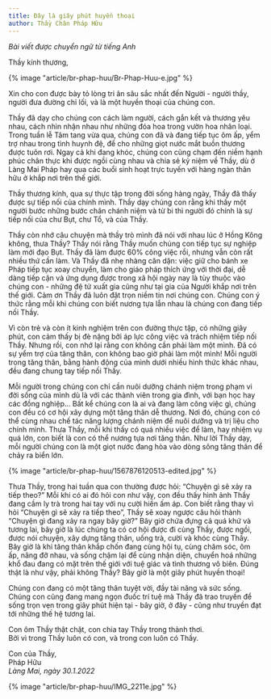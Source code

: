 ```yaml
---
title: Đây là giây phút huyền thoại
author: Thầy Chân Pháp Hữu
---
```


*Bài viết được chuyển ngữ từ tiếng Anh*

Thầy kính thương,

{% image "article/br-phap-huu/Br-Phap-Huu-e.jpg" %}

Xin cho con được bày tỏ lòng tri ân sâu sắc nhất đến Người - người thầy, người đưa đường chỉ lối, và là một huyền thoại của chúng con.

Thầy đã dạy cho chúng con cách làm người, cách gắn kết và thương yêu nhau, cách nhìn nhận nhau như những đóa hoa trong vườn hoa nhân loại. Trong tuần lễ Tâm tang vừa qua, chúng con đã và đang tiếp tục ôm ấp, yểm trợ nhau trong tình huynh đệ, để cho những giọt nước mắt buồn thương được tuôn rơi. Ngay cả khi đang khóc, chúng con cũng chạm đến niềm hạnh phúc chân thực khi được ngồi cùng nhau và chia sẻ kỷ niệm về Thầy, dù ở Làng Mai Pháp hay qua các buổi sinh hoạt trực tuyến với hàng ngàn thân hữu ở khắp nơi trên thế giới.

Thầy thương kính, qua sự thực tập trong đời sống hàng ngày, Thầy đã thấy được sự tiếp nối của chính mình. Thầy dạy chúng con rằng khi thấy một người bước những bước chân chánh niệm và từ bi thì người đó chính là sự tiếp nối của chư Bụt, chư Tổ, và của Thầy.

Thầy còn nhớ câu chuyện mà thầy trò mình đã nói với nhau lúc ở Hồng Kông không, thưa Thầy? Thầy nói rằng Thầy muốn chúng con tiếp tục sự nghiệp làm mới đạo Bụt. Thầy đã làm được 60% công việc rồi, nhưng vẫn còn rất nhiều thứ cần làm. Và Thầy đã nhẹ nhàng căn dặn: việc giữ cho bánh xe Pháp tiếp tục xoay chuyển, làm cho giáo pháp thích ứng với thời đại, dễ dàng tiếp cận và ứng dụng được trong xã hội ngày nay là tùy thuộc vào chúng con - những đệ tử xuất gia cũng như tại gia của Người khắp nơi trên thế giới. Cảm ơn Thầy đã luôn đặt trọn niềm tin nơi chúng con. Chúng con ý thức rằng mỗi khi chúng con biết nương tựa lẫn nhau là chúng con đang tiếp nối Thầy.

Vì còn trẻ và còn ít kinh nghiệm trên con đường thực tập, có những giây phút, con cảm thấy bị đè nặng bởi áp lực công việc và trách nhiệm tiếp nối Thầy. Nhưng rồi, con nhớ lại rằng con không cần phải làm một mình. Đã có sự yểm trợ của tăng thân, con không bao giờ phải làm một mình! Mỗi người trong tăng thân, bằng hành động của mình dưới nhiều hình thức khác nhau, đều đang chung tay tiếp nối Thầy.

Mỗi người trong chúng con chỉ cần nuôi dưỡng chánh niệm trong phạm vi đời sống của mình dù là với các thành viên trong gia đình, với bạn học hay các đồng nghiệp... Bất kể chúng con là ai và đang làm công việc gì, chúng con đều có cơ hội xây dựng một tăng thân dễ thương. Nơi đó, chúng con có thể cùng nhau chế tác năng lượng chánh niệm để nuôi dưỡng và trị liệu cho chính mình. Thưa Thầy, mỗi khi thấy có quá nhiều việc để làm, hay nhiệm vụ quá lớn, con biết là con có thể nương tựa nơi tăng thân. Như lời Thầy dạy, mỗi người chúng con là một giọt nước đang hòa vào dòng sông tăng thân để chảy ra biển lớn.

{% image "article/br-phap-huu/1567876120513-edited.jpg" %}

Thưa Thầy, trong hai tuần qua con thường được hỏi: “Chuyện gì sẽ xảy ra tiếp theo?” Mỗi khi có ai đó hỏi con như vậy, con đều thấy hình ảnh Thầy đang cầm ly trà trong hai tay với nụ cười hiền ấm áp. Con biết rằng thay vì hỏi “Chuyện gì sẽ xảy ra tiếp theo”, Thầy sẽ xoay ngược câu hỏi thành “Chuyện gì đang xảy ra ngay bây giờ?” Bây giờ chứa đựng cả quá khứ và tương lai, bây giờ là lúc chúng ta có cơ hội được đi cùng Thầy, được ngồi, được nói chuyện, xây dựng tăng thân, uống trà, cười và khóc cùng Thầy. Bây giờ là khi tăng thân khắp chốn đang cùng hội tụ, cùng chăm sóc, ôm ấp, nâng đỡ nhau, và sống chậm lại để cùng nhận diện, chuyển hoá những khổ đau đang có mặt trên thế giới với tuệ giác và tình thương vô biên. Đúng thật là như vậy, phải không Thầy? Bây giờ là một giây phút huyền thoại!

Chúng con đang có một tăng thân tuyệt vời, đầy tài năng và sức sống. Chúng con cũng đang mang ngọn đuốc trí tuệ mà Thầy đã trao truyền để sống trọn vẹn trong giây phút hiện tại - bây giờ, ở đây - cũng như truyền đạt tới những thế hệ tương lai.

<p class="noIndent">Con ôm Thầy thật chặt, con chia tay Thầy trong thảnh thơi.<br/>
Bởi vì trong Thầy luôn có con, và trong con luôn có Thầy.</p>

<p class="noIndent">Con của Thầy,<br/>
Pháp Hữu<br/>
<i>Làng Mai, ngày 30.1.2022</i></p>

<div class="article-end"></div>

{% image "article/br-phap-huu/IMG_2211e.jpg" %}
